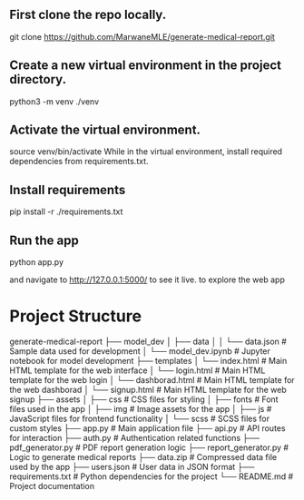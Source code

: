 ## First clone the repo locally.
git clone https://github.com/MarwaneMLE/generate-medical-report.git

## Create a new virtual environment in the project directory.
python3 -m venv ./venv

## Activate the virtual environment.
source venv/bin/activate
While in the virtual environment, install required dependencies from requirements.txt.

## Install requirements
pip install -r ./requirements.txt

## Run the app
python app.py

and navigate to http://127.0.0.1:5000/ to see it live. to explore the web app

# Project Structure

generate-medical-report 
├── model_dev
│   ├── data
│   │   └── data.json            # Sample data used for development
│   └── model_dev.ipynb          # Jupyter notebook for model development
├── templates
│   └── index.html               # Main HTML template for the web interface
│   └── login.html               # Main HTML template for the web login
│   └── dashborad.html           # Main HTML template for the web dashborad
│   └── signup.html              # Main HTML template for the web signup
├── assets
│   ├── css                      # CSS files for styling
│   ├── fonts                    # Font files used in the app
│   ├── img                      # Image assets for the app
│   ├── js                       # JavaScript files for frontend functionality
│   └── scss                     # SCSS files for custom styles
├── app.py                        # Main application file
├── api.py                        # API routes for interaction
├── auth.py                       # Authentication related functions
├── pdf_generator.py              # PDF report generation logic
├── report_generator.py           # Logic to generate medical reports
├── data.zip                      # Compressed data file used by the app
├── users.json                    # User data in JSON format
├── requirements.txt              # Python dependencies for the project
└── README.md                     # Project documentation
